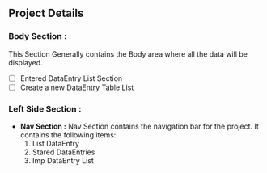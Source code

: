 ## Project Details

### Body Section :

This Section Generally contains the Body area where all the data will be displayed.

- [ ] Entered DataEntry List Section
- [ ] Create a new DataEntry Table List

### Left Side Section :

- **Nav Section :**
   Nav Section contains the navigation bar for the project. It contains the following items:
   1. List DataEntry
   2. Stared DataEntries
   3. Imp DataEntry List
